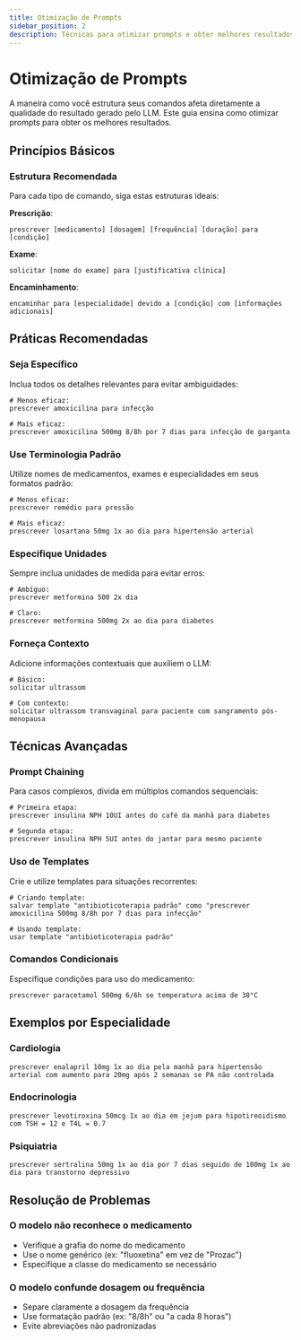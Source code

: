 ```yaml
---
title: Otimização de Prompts
sidebar_position: 2
description: Técnicas para otimizar prompts e obter melhores resultados
---
```


# Otimização de Prompts

A maneira como você estrutura seus comandos afeta diretamente a qualidade do resultado gerado pelo LLM. Este guia ensina como otimizar prompts para obter os melhores resultados.

## Princípios Básicos

### Estrutura Recomendada

Para cada tipo de comando, siga estas estruturas ideais:

**Prescrição**:
```
prescrever [medicamento] [dosagem] [frequência] [duração] para [condição]
```

**Exame**:
```
solicitar [nome do exame] para [justificativa clínica]
```

**Encaminhamento**:
```
encaminhar para [especialidade] devido a [condição] com [informações adicionais]
```

## Práticas Recomendadas

### Seja Específico
Inclua todos os detalhes relevantes para evitar ambiguidades:

```
# Menos eficaz:
prescrever amoxicilina para infecção

# Mais eficaz:
prescrever amoxicilina 500mg 8/8h por 7 dias para infecção de garganta
```

### Use Terminologia Padrão
Utilize nomes de medicamentos, exames e especialidades em seus formatos padrão:

```
# Menos eficaz:
prescrever remédio para pressão

# Mais eficaz:
prescrever losartana 50mg 1x ao dia para hipertensão arterial
```

### Especifique Unidades
Sempre inclua unidades de medida para evitar erros:

```
# Ambíguo:
prescrever metformina 500 2x dia

# Claro:
prescrever metformina 500mg 2x ao dia para diabetes
```

### Forneça Contexto
Adicione informações contextuais que auxiliem o LLM:

```
# Básico:
solicitar ultrassom

# Com contexto:
solicitar ultrassom transvaginal para paciente com sangramento pós-menopausa
```

## Técnicas Avançadas

### Prompt Chaining
Para casos complexos, divida em múltiplos comandos sequenciais:

```
# Primeira etapa:
prescrever insulina NPH 10UI antes do café da manhã para diabetes

# Segunda etapa:
prescrever insulina NPH 5UI antes do jantar para mesmo paciente
```

### Uso de Templates
Crie e utilize templates para situações recorrentes:

```
# Criando template:
salvar template "antibioticoterapia padrão" como "prescrever amoxicilina 500mg 8/8h por 7 dias para infecção"

# Usando template:
usar template "antibioticoterapia padrão"
```

### Comandos Condicionais
Especifique condições para uso do medicamento:

```
prescrever paracetamol 500mg 6/6h se temperatura acima de 38°C
```

## Exemplos por Especialidade

### Cardiologia
```
prescrever enalapril 10mg 1x ao dia pela manhã para hipertensão arterial com aumento para 20mg após 2 semanas se PA não controlada
```

### Endocrinologia
```
prescrever levotiroxina 50mcg 1x ao dia em jejum para hipotireoidismo com TSH = 12 e T4L = 0.7
```

### Psiquiatria
```
prescrever sertralina 50mg 1x ao dia por 7 dias seguido de 100mg 1x ao dia para transtorno depressivo
```

## Resolução de Problemas

### O modelo não reconhece o medicamento
- Verifique a grafia do nome do medicamento
- Use o nome genérico (ex: "fluoxetina" em vez de "Prozac")
- Especifique a classe do medicamento se necessário

### O modelo confunde dosagem ou frequência
- Separe claramente a dosagem da frequência
- Use formatação padrão (ex: "8/8h" ou "a cada 8 horas")
- Evite abreviações não padronizadas
